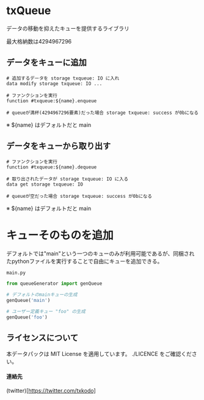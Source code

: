# txQueue
データの移動を抑えたキューを提供するライブラリ

最大格納数は4294967296

## データをキューに追加
```mcfunction
# 追加するデータを storage txqueue: IO に入れ
data modify storage txqueue: IO ...

# ファンクションを実行
function #txqueue:${name}.enqueue

# queueが満杯(4294967296要素)だった場合 storage txqueue: success が0bになる
```
※ ${name} はデフォルトだと main

## データをキューから取り出す
```mcfunction
# ファンクションを実行
function #txqueue:${name}.dequeue

# 取り出されたデータが storage txqueue: IO に入る
data get storage txqueue: IO

# queueが空だった場合 storage txqueue: success が0bになる
```
※ ${name} はデフォルトだと main

# キューそのものを追加
デフォルトでは"main"という一つのキューのみが利用可能であるが、同梱されたpythonファイルを実行することで自由にキューを追加できる。
```Python
main.py

from queueGenerator import genQueue

# デフォルトのmainキューの生成
genQueue('main')

# ユーザー定義キュー "foo" の生成
genQueue('foo')
```

## ライセンスについて
本データパックは MIT License を適用しています。
./LICENCE をご確認ください。

#### 連絡先
(twitter)[https://twitter.com/txkodo]